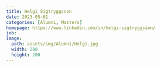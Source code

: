 ```yaml
---
title: Helgi Sigtryggsson
date: 2023-05-01
categories: [Alumni, Masters]
homepage: https://www.linkedin.com/in/helgi-sigtryggsson/
job: 
image:
  path: assets/img/Alumni/Helgi.jpg
  width: 200
  height: 200
---
```



